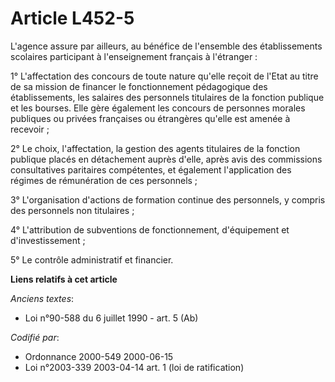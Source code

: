# Article L452-5

L'agence assure par ailleurs, au bénéfice de l'ensemble des établissements scolaires participant à l'enseignement français à
l'étranger :

1° L'affectation des concours de toute nature qu'elle reçoit de l'Etat au titre de sa mission de financer le fonctionnement
pédagogique des établissements, les salaires des personnels titulaires de la fonction publique et les bourses. Elle gère
également les concours de personnes morales publiques ou privées françaises ou étrangères qu'elle est amenée à recevoir ;

2° Le choix, l'affectation, la gestion des agents titulaires de la fonction publique placés en détachement auprès d'elle,
après avis des commissions consultatives paritaires compétentes, et également l'application des régimes de rémunération de
ces personnels ;

3° L'organisation d'actions de formation continue des personnels, y compris des personnels non titulaires ;

4° L'attribution de subventions de fonctionnement, d'équipement et d'investissement ;

5° Le contrôle administratif et financier.

**Liens relatifs à cet article**

_Anciens textes_:

  - Loi n°90-588 du 6 juillet 1990 - art. 5 (Ab)

_Codifié par_:

  - Ordonnance 2000-549 2000-06-15
  - Loi n°2003-339 2003-04-14 art. 1 (loi de ratification)
